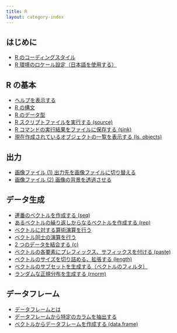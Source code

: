 ```yaml
---
title: R
layout: category-index
---
```


はじめに
----
* [R のコーディングスタイル](coding-style.html)
* [R 環境のロケール設定（日本語を使用する）](basic/locale.html)

R の基本
----
* [ヘルプを表示する](basic/help.html)
* [R の構文](basic/syntax.html)
* [R のデータ型](basic/data-types.html)
* [R スクリプトファイルを実行する (source)](basic/run-script.html)
* [R コマンドの実行結果をファイルに保存する (sink)](basic/sink-output.html)
* [現在作成されているオブジェクトの一覧を表示する (ls, objects)](basic/ls-objects.html)

出力
----
* [画像ファイル (1) 出力先を画像ファイルに切り替える](io/create-image.html)
* [画像ファイル (2) 画像の背景を透過させる](io/transparent-bg.html)

データ生成
----
* [連番のベクトルを作成する (seq)](data/create-vector.html)
* [あるベクトルの繰り返しからなるベクトルを作成する (rep)](data/repeated-vector.html)
* [ベクトルに対する算術演算を行う](data/vector-operation.html)
* [ベクトル同士の演算を行う](data/operation-between-vectors.html)
* [2 つのデータを結合する (c)](data/combine-values.html)
* [ベクトルの各要素にプレフィックス、サフィックスを付ける (paste)](data/prefix-and-suffix.html)
* [ベクトルのサイズを切り詰める、拡張する (length)](data/shrink-and-extend-vector.html)
* [ベクトルのサブセットを生成する（ベクトルのフィルタ）](data/filter-vector.html)
* [ランダムな正規分布を生成する (rnorm)](data/normal-distribution.html)

データフレーム
----
* [データフレームとは](dataframe/what-is-dataframe.html)
* [データフレームから特定のカラムを抽出する](dataframe/extract-dataframe.html)
* [ベクトルからデータフレームを作成する (data.frame)](dataframe/create-dataframe.html)

